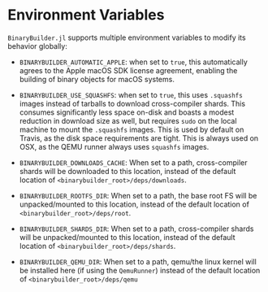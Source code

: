 # Environment Variables

`BinaryBuilder.jl` supports multiple environment variables to modify its behavior globally:

* `BINARYBUILDER_AUTOMATIC_APPLE`: when set to `true`, this automatically agrees to the Apple macOS SDK license agreement, enabling the building of binary objects for macOS systems.

* `BINARYBUILDER_USE_SQUASHFS`: when set to `true`, this uses `.squashfs` images instead of tarballs to download cross-compiler shards.  This consumes significantly less space on-disk and boasts a modest reduction in download size as well, but requires `sudo` on the local machine to mount the `.squashfs` images.  This is used by default on Travis, as the disk space requirements are tight.  This is always used on OSX, as the QEMU runner always uses `squashfs` images.

* `BINARYBUILDER_DOWNLOADS_CACHE`: When set to a path, cross-compiler shards will be downloaded to this location, instead of the default location of `<binarybuilder_root>/deps/downloads`.

* `BINARYBUILDER_ROOTFS_DIR`: When set to a path, the base root FS will be unpacked/mounted to this location, instead of the default location of `<binarybuilder_root>/deps/root`.

* `BINARYBUILDER_SHARDS_DIR`: When set to a path, cross-compiler shards will be unpacked/mounted to this location, instead of the default location of `<binarybuilder_root>/deps/shards`.

* `BINARYBUILDER_QEMU_DIR`: When set to a path, qemu/the linux kernel will be installed here (if using the `QemuRunner`) instead of the default location of `<binarybuilder_root>/deps/qemu`